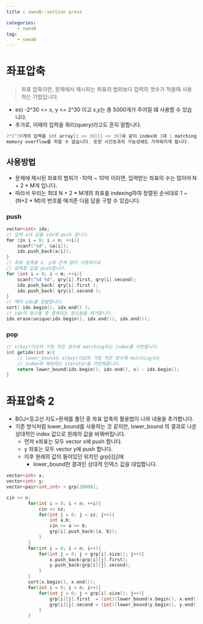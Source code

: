 ```yaml
---
title : sweaB::section press

categories:
    - sweaB
tag:
    - sweaB
---
```

# 좌표압축

> 좌표 압축이란, 문제에서 제시되는 좌표의 범위보다 입력의 갯수가 적을때 사용하는 기법입니다.
- ex) -2^30 <= x, y <= 2^30 이고 x,y는 총 5000개가 주어질 떄 사용할 수 있습니다.
- 추가로, 이때의 입력을 쿼리(query)라고도 흔히 말합니다.


```cpp
2*2^30개의 입력을 int array[1 << 30][1 << 30]와 같이 index와 1대 1 matching 하여 사용하려 한다면 
memory overflow를 피할 수 없습니다. 또한 시간초과의 가능성에도 가까워지게 됩니다.
```

## 사용방법

- 문제에 제시된 좌표의 범위가 -10억 ~ 10억 이라면, 입력받는 좌표의 수는 많아야 N + 2 * M개 입니다.
- 따라서 우리는 최대 N + 2 * M개의 좌표를 indexing하여 정렬된 순서대로 1 ~ (N+2 * M)의 번호를 매겨준
  다음 답을 구할 수 있습니다.

### push

```cpp
vector<int> idx;
// 입력 a의 값을 idx에 push 합니다.
for (in i = 0; i < n; ++i){
    scanf("%d", &a[i]);
    idx.push_back(a[i]);
}
// 좌표 압축을 x, y에 관계 없이 사용하므로
// 압축할 값을 push합니다.
for (int i = 0; i < m; ++i){
    scanf("%d %d", qry[i].first, qry[i].second);
    idx.push_back( qry[i].first );
    idx.push_back( qry[i].second );
}
// 벡터 idx를 정렬합니다.
sort( idx.begin(), idx.end() );
// idx의 원소들 중 중복되는 원소들을 제거합니다.
idx.erase(unique(idx.begin(), idx.end()), idx.end());
```

### pop

```cpp
// x(key)이상의 가장 작은 정수에 matching되는 index를 리턴합니다.
int getidx(int x){
    // lower_bound는 x(key)이상의 가장 작은 정수에 matching되는 
    // index에 해당하는 iterator를 리턴해줍니다.
    return lower_bound(idx.begin(), idx.end(), x) - idx.begin();
}
```

# 좌표압축 2

- BOJ<등고선 지도>문제를 풀던 중 좌표 압축의 활용법이 나와 내용을 추가합니다.
- 기존 방식처럼 lower_bound를 사용하는 것 같지만, lower_bound 의 결과로 나온 상대적인 index 값으로
  원래의 값을 바꿔버립니다.
  - 먼저 x좌표는 모두 vector<int> x에 push 합니다.
  - y 좌표는 모두 vector<int> y에 push 합니다.
  - 이후 원래의 값이 들어있던 위치인 grp[i][j]에
    - lower_bound한 결과인 상대적 인덱스 값을 대입합니다.


```cpp
vector<int> x;
vector<int> y;
vector<pair<int,int> > grp[20000];

cin >> n;
        for(int i = 0; i < n; ++i){
            cin >> sz;
            for(int j = 0; j < sz; j++){
                int a,b;
                cin >> a >> b;
                grp[i].push_back({a, b});
            }
        }
        for(int i = 0; i < n; i++){
            for(int j = 0; j < grp[i].size(); j++){
                x.push_back(grp[i][j].first);
                y.push_back(grp[i][j].second);
            }
        }
        sort(x.begin(), x.end());
        for(int i = 0; i < n; i++){
            for(int j = 0; j < grp[i].size(); j++){
                grp[i][j].first  = (int)(lower_bound(x.begin(), x.end(), grp[i][j].first)  - x.begin());
                grp[i][j].second = (int)(lower_bound(y.begin(), y.end(), grp[i][j].second) - y.begin());
            }
        }
```
